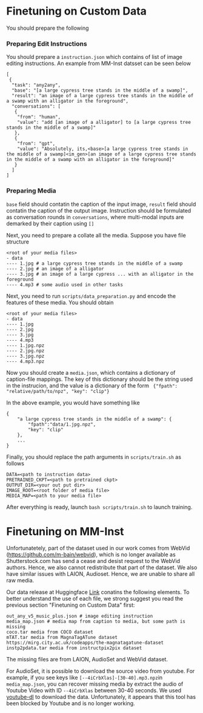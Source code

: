 # Finetuning on Custom Data

You should prepare the following

### Preparing Edit Instructions

You should prepare a `instruction.json` which contains of list of image editing instructions. An example from MM-Inst datsset can be seen below

```
[
 {
  "task": "any2any",
  "base": "[a large cypress tree stands in the middle of a swamp]",
  "result": "an image of a large cypress tree stands in the middle of a swamp with an alligator in the foreground",
  "conversations": [
   {
    "from": "human",
    "value": "add [an image of a alligator] to [a large cypress tree stands in the middle of a swamp]"
   },
   {
    "from": "gpt",
    "value": "Absolutely, its,<base>[a large cypress tree stands in the middle of a swamp]<im_gen>[an image of a large cypress tree stands in the middle of a swamp with an alligator in the foreground]"
   }
  ]
]
```

### Preparing Media

`base` field should contatin the caption of the input image, `result` field should contatin the caption of the output image. Instruction should be formulated as conversation rounds in `conversations`, where multi-modal inputs are demarked by their caption using `[]`

Next, you need to prepare a collate all the media. Suppose you have file structure 

```
<root of your media files>
- data
---- 1.jpg # a large cypress tree stands in the middle of a swamp
---- 2.jpg # an image of a alligator
---- 3.jpg # an image of a large cypress ... with an alligator in the foreground
---- 4.mp3 # some audio used in other tasks
```


Next, you need to run `scripts/data_preparation.py` and encode the features of these media. You should obtain

```
<root of your media files>
- data
---- 1.jpg
---- 2.jpg 
---- 3.jpg
---- 4.mp3 
---- 1.jpg.npz
---- 2.jpg.npz
---- 3.jpg.npz
---- 4.mp3.npz
```

Now you should create a `media.json`, which contains a dictionary of caption-file mappings. The key of this dictionary should be the string used in the instrucion, and the value is a dictionary of the form ` {"fpath": "relative/path/to/npz", "key": "clip"}`

In the above example, you would have something like

```
{
    "a large cypress tree stands in the middle of a swamp": {
        "fpath":"data/1.jpg.npz",
        "key": "clip"
    },
    ...
}
```

Finally, you should replace the path arguments in `scripts/train.sh`  as follows 

```
DATA=<path to instruction data>
PRETRAINED_CKPT=<path to pretrained ckpt>
OUTPUT_DIR=<your out put dir>
IMAGE_ROOT=<root folder of media file>
MEDIA_MAP=<path to your media file>
```

After everything is ready, launch `bash scripts/train.sh` to launch training. 


# Finetuning on MM-Inst

Unfortunatetely, part of the dataset used in our work comes from WebVid (https://github.com/m-bain/webvid), which is no longer available as Shutterstock.com has send a cease and desist request to the WebVid authors. Hence, we also cannot redistribute that part of the dataset. We also have similar issues with LAION, Audioset. Hence, we are unable to share all raw media. 


Our data release at Huggingface [Link](https://huggingface.co/datasets/jacklishufan/MM-Inst-Train/tree/main) conatins the following elements. To better understand the use of each file, we strong suggest you read the previous section "Finetuning on Custom Data" first:

```
out_any_v5_music_plus.json # image editing instruction 
media_map.json # media map from caption to media, but some path is missing 
coco.tar media from COCO dataset
mTAT.tar media from MagnaTagATune dataset https://mirg.city.ac.uk/codeapps/the-magnatagatune-dataset
instp2pdata.tar media from instructpix2pix dataset
```

The missing files are from LAION, AudioSet and WebVid dataset.

For AudioSet, it is possible to download the source video from youtube. For example, if you see keys like `[--4iCrbXlas]-[30-40].mp3.npz`in `media_map.json`, you can recover missing media by extract the audio of Youtube Video with ID `--4iCrbXlas` between 30-40 seconds. We used [youtube-dl](https://github.com/ytdl-org/youtube-dl) to download the data. Unfortunately, it appears that this tool has been blocked by Youtube and is no longer working.



